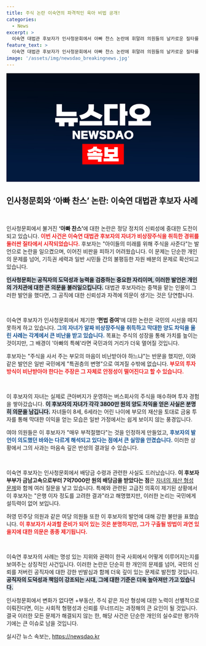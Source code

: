 ```yaml
---
title: 주식 논란 이숙연의 파격적인 육아 비법 공개!
categories:
  - News
excerpt: >
  이숙연 대법관 후보자가 인사청문회에서 아빠 찬스 논란에 휘말려 의원들의 날카로운 질타를 받았다. 가족이 비상장주식으로 거둔 7억 배당금 사실이 드러나며, 후보자는 죄송하다며 고개를 숙였다.
feature_text: >
  이숙연 대법관 후보자가 인사청문회에서 아빠 찬스 논란에 휘말려 의원들의 날카로운 질타를 받았다. 가족이 비상장주식으로 거둔 7억 배당금 사실이 드러나며, 후보자는 죄송하다며 고개를 숙였다.
image: '/assets/img/newsdao_breakingnews.jpg'
---
```


<p><img src="/assets/img/newsdao_breakingnews.jpg" alt="pcversion 속보" /></p>

<h2 data-ke-size="size26">인사청문회와 ‘아빠 찬스’ 논란: 이숙연 대법관 후보자 사례</h2>

<p data-ke-size="size16">&nbsp;</p>

<p>인사청문회에서 불거진 <b>‘아빠 찬스’</b>에 대한 논란은 정당 정치의 신뢰성에 중대한 도전이 되고 있습니다. <b><span style="color: #ee2323;">이번 사건은 이숙연 대법관 후보자의 자녀가 비상장주식을 취득한 경위를 둘러싼 질타에서 시작되었습니다.</span></b> 후보자는 "아이들의 미래를 위해 주식을 사준다"는 발언으로 논란을 일으켰으며, 이어진 비판을 피하기 어려웠습니다. 이 문제는 단순한 개인의 문제를 넘어, 기득권 세력과 일반 시민들 간의 불평등한 자원 배분의 문제로 확산되고 있습니다. </p>

<p><b><span style="background-color: #21538527;">인사청문회는 공직자의 도덕성과 능력을 검증하는 중요한 자리이며, 이러한 발언은 개인의 가치관에 대한 큰 의문을 불러일으킵니다.</span></b> 대법관 후보자라는 중책을 맡는 인물이 그러한 발언을 했다면, 그 공직에 대한 신뢰성과 자격에 의문이 생기는 것은 당연합니다.</p>

<p data-ke-size="size16">&nbsp;</p>

<p>이숙연 후보자가 인사청문회에서 제기한 <b>‘편법 증여’</b>에 대한 논란은 국민의 시선을 떼지 못하게 하고 있습니다. <b><span style="color: #1a5490;">그의 자녀가 알짜 비상장주식을 취득하고 막대한 양도 차익을 올린 사례는 각계에서 큰 비난을 받고 있습니다.</span></b> 목표는 주식의 성장을 통해 가치를 높이는 것이지만, 그 배경이 '아빠의 특혜'라면 국민과의 거리가 더욱 멀어질 것입니다.</p>

<p>후보자는 "주식을 사서 주는 부모의 마음이 비난받아야 하느냐"는 반문을 했지만, 이와 같은 발언은 일반 국민에게 "특권층의 변명"으로 여겨질 수밖에 없습니다. <b><span style="color: #ee2323;">부모의 투자 방식이 비난받아야 한다는 주장은 그 자체로 안정성이 떨어진다고 할 수 있습니다.</span></b></p>

<p data-ke-size="size16">&nbsp;</p>

<p>이 후보자의 자녀는 실제로 큰아버지가 운영하는 버스회사의 주식을 매수하며 투자 경험을 쌓아갔습니다. <b><span style="background-color: #21538527;">이 후보자의 자녀가 각각 3800만 원의 양도 차익을 얻은 사실은 분명히 의문을 남깁니다.</span></b> 자녀들이 8세, 6세라는 어린 나이에 부모의 재산을 토대로 금융 투자를 통해 막대한 이익을 얻는 모습은 일반 가정에서는 쉽게 보이지 않는 풍경입니다.</p>

<p>여야 의원들은 이 후보자가 "매우 부적절했다"는 것을 인정하게 만들었고, <b><span style="color: #1a5490;">후보자의 발언이 의도했던 바와는 다르게 해석되고 있다는 점에서 큰 실망을 안겼습니다.</span></b> 이러한 상황에서 그의 사과는 마음속 깊은 반성의 결과일 수 있습니다.</p>

<p data-ke-size="size16">&nbsp;</p>

<p>이숙연 후보자는 인사청문회에서 배당금 수령과 관련한 사실도 드러났습니다. <b>이 후보자 부부가 금남고속으로부터 7억7000만 원의 배당금을 받았다는 점</b>은 <a href="https://example.com">자녀의 재산 형성 문제</a>와 함께 여러 질문을 낳고 있습니다. 특혜와 관련된 고급진 의혹이 제기된 상황에서 이 후보자는 "은행 이자 정도를 고려한 결과"라고 해명했지만, 이러한 논리는 국민에게 설득력이 없어 보입니다.</p>

<p>허영 민주당 의원과 같은 여당 의원들 또한 이 후보자의 발언에 대해 강한 불만을 표했습니다. <b><span style="color: #ee2323;">이 후보자가 사과할 준비가 되어 있는 것은 분명하지만, 그가 구출될 방법이 과연 있을지에 대한 의문은 종종 제기됩니다.</span></b></p>

<p data-ke-size="size16">&nbsp;</p>

<p>이숙연 후보자의 사례는 명성 있는 지위와 권력이 한국 사회에서 어떻게 이루어지는지를 보여주는 상징적인 사건입니다. 이러한 논란은 단순히 한 개인의 문제를 넘어, 국민의 신뢰를 저버린 공직자에 대한 강한 반발심과 함께 더욱 깊이 있는 문제로 발전할 것입니다. <b><span style="background-color: #21538527;">공직자의 도덕성과 책임이 강조되는 시대, 그에 대한 기준은 더욱 높아져만 가고 있습니다.</span></b></p>

<p>인사청문회에서 변화가 없다면 +부동산, 주식 같은 자산 형성에 대한 노력이 선별적으로 이뤄진다면, 이는 사회적 형평성과 신뢰를 무너뜨리는 과정해의 큰 요인이 될 것입니다. 결국 이러한 모든 문제가 해결되지 않는 한, 해당 사건은 단순한 개인의 실수로만 평가하기에는 큰 이슈로 남을 것입니다.</p>
실시간 뉴스 속보는, <a href="https://newsdao.kr" rel="dofollow">https://newsdao.kr</a>


